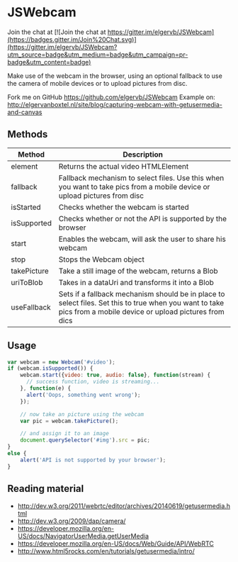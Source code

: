 
JSWebcam
========

Join the chat at [![Join the chat at https://gitter.im/elgervb/JSWebcam](https://badges.gitter.im/Join%20Chat.svg)](https://gitter.im/elgervb/JSWebcam?utm_source=badge&utm_medium=badge&utm_campaign=pr-badge&utm_content=badge)

Make use of the webcam in the browser, using an optional fallback to use the camera of mobile devices or to upload pictures from disc.


Fork me on GitHub https://github.com/elgervb/JSWebcam
Example on: http://elgervanboxtel.nl/site/blog/capturing-webcam-with-getusermedia-and-canvas


Methods
-------

| Method      | Description                                               |
|-------------|-----------------------------------------------------------|
| element     | Returns the actual video HTMLElement                      |
| fallback    | Fallback mechanism to select files. Use this when you want to take pics from a mobile device or upload pictures from disc |
| isStarted   | Checks whether the webcam is started                      |
| isSupported | Checks whether or not the API is supported by the browser |
| start       | Enables the webcam, will ask the user to share his webcam |
| stop        | Stops the Webcam object                                   |
| takePicture | Take a still image of the webcam, returns a Blob          |
| uriToBlob   | Takes in a dataUri and transforms it into a Blob          |
| useFallback | Sets if a fallback mechanism should be in place to select files. Set this to true when you want to take pics from a mobile device or upload pictures from dics |


Usage
-----

```javascript
var webcam = new Webcam('#video');
if (webcam.isSupported()) {
	webcam.start({video: true, audio: false}, function(stream) {
      // success function, video is streaming...
    }, function(e) {
      alert('Oops, something went wrong');
    });

    // now take an picture using the webcam
    var pic = webcam.takePicture();

    // and assign it to an image
    document.querySelector('#img').src = pic;
}
else {
	alert('API is not supported by your browser');
}
```

Reading material
-----
* http://dev.w3.org/2011/webrtc/editor/archives/20140619/getusermedia.html
* http://dev.w3.org/2009/dap/camera/
* https://developer.mozilla.org/en-US/docs/NavigatorUserMedia.getUserMedia
* https://developer.mozilla.org/en-US/docs/Web/Guide/API/WebRTC
* http://www.html5rocks.com/en/tutorials/getusermedia/intro/
